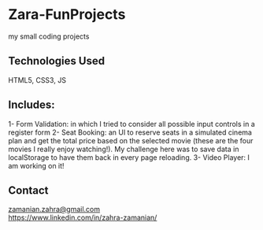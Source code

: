 # Zara-FunProjects
my small coding projects

## Technologies Used
HTML5, CSS3, JS


## Includes:
1- Form Validation: in which I tried to consider all possible input controls in a register form
2- Seat Booking: an UI to reserve seats in a simulated cinema plan and get the total price based on the selected movie (these are the four movies  I really enjoy watching!). My challenge here was to save data in localStorage to have them back in every page reloading.
3- Video Player: I am working on it!

## Contact
zamanian.zahra@gmail.com  
https://www.linkedin.com/in/zahra-zamanian/
